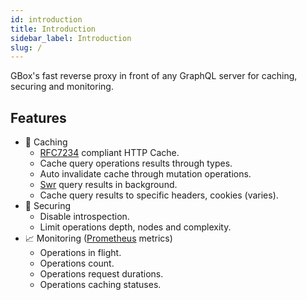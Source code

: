 ```yaml
---
id: introduction
title: Introduction
sidebar_label: Introduction
slug: /
---
```


GBox's fast reverse proxy in front of any GraphQL server for caching, securing and monitoring.

Features
--------

+ :floppy_disk: Caching
    + [RFC7234](https://httpwg.org/specs/rfc7234.html) compliant HTTP Cache.
    + Cache query operations results through types.
    + Auto invalidate cache through mutation operations.
    + [Swr](https://web.dev/stale-while-revalidate/) query results in background.
    + Cache query results to specific headers, cookies (varies).
+ :closed_lock_with_key: Securing
    + Disable introspection.
    + Limit operations depth, nodes and complexity.
+ :chart_with_upwards_trend: Monitoring ([Prometheus](https://prometheus.io/) metrics)
    + Operations in flight.
    + Operations count.
    + Operations request durations.
    + Operations caching statuses.
  

